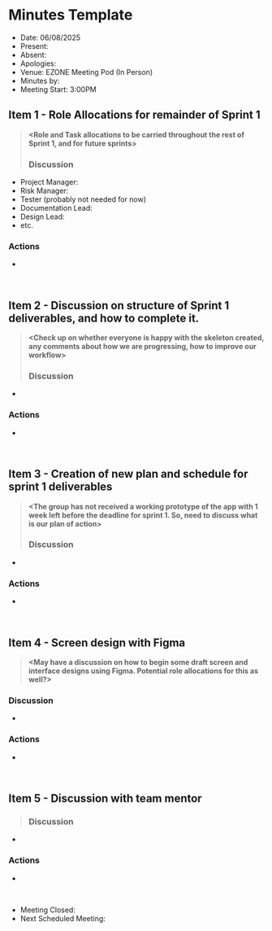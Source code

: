# Minutes Template

- Date: 06/08/2025
- Present:
- Absent:
- Apologies:
- Venue: EZONE Meeting Pod (In Person)
- Minutes by:
- Meeting Start: 3:00PM

## Item 1 - Role Allocations for remainder of Sprint 1
> **<Role and Task allocations to be carried throughout the rest of Sprint 1, and for future sprints>**
> ### Discussion
 - Project Manager:
 - Risk Manager: 
 - Tester (probably not needed for now)
 - Documentation Lead: 
 - Design Lead:
 - etc.
 ### Actions
 - 
<br>

## Item 2 - Discussion on structure of Sprint 1 deliverables, and how to complete it.
> **<Check up on whether everyone is happy with the skeleton created, any comments about how we are progressing, how to improve our workflow>**
> ### Discussion
 - 
 ### Actions
 - 
<br>

## Item 3 - Creation of new plan and schedule for sprint 1 deliverables
> **<The group has not received a working prototype of the app with 1 week left before the deadline for sprint 1. So, need to discuss what is our plan of action>**
> ### Discussion
 - 
 ### Actions
 - 
<br>

## Item 4 - Screen design with Figma
> **<May have a discussion on how to begin some draft screen and interface designs using Figma. Potential role allocations for this as well?>**
 ### Discussion
 -
 ### Actions
 -
 <br>

 ## Item 5 - Discussion with team mentor
> **<Guidance received by team mentor on successful project delivery>**
> ### Discussion
 - 
 ### Actions
 - 
<br>

- Meeting Closed:
- Next Scheduled Meeting:
